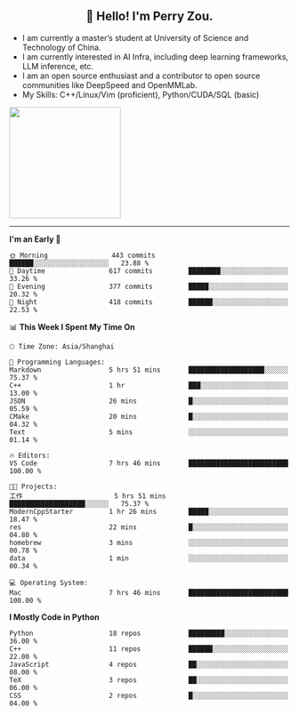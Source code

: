 <h2 align="center">👋 Hello! I'm Perry Zou.</h2>

- I am currently a master’s student at University of Science and Technology of China.
- I am currently interested in AI Infra, including deep learning frameworks, LLM inference, etc.
- I am an open source enthusiast and a contributor to open source communities like DeepSpeed and OpenMMLab.
- My Skills: C++/Linux/Vim (proficient), Python/CUDA/SQL (basic)

<img height=200 align="center" src="https://github-readme-stats.vercel.app/api?username=zonepg" />

-------

<!--START_SECTION:waka-->
**I'm an Early 🐤** 

```text
🌞 Morning                443 commits         ██████░░░░░░░░░░░░░░░░░░░   23.88 % 
🌆 Daytime                617 commits         ████████░░░░░░░░░░░░░░░░░   33.26 % 
🌃 Evening                377 commits         █████░░░░░░░░░░░░░░░░░░░░   20.32 % 
🌙 Night                  418 commits         ██████░░░░░░░░░░░░░░░░░░░   22.53 % 
```


📊 **This Week I Spent My Time On** 

```text
🕑︎ Time Zone: Asia/Shanghai

💬 Programming Languages: 
Markdown                 5 hrs 51 mins       ███████████████████░░░░░░   75.37 % 
C++                      1 hr                ███░░░░░░░░░░░░░░░░░░░░░░   13.00 % 
JSON                     26 mins             █░░░░░░░░░░░░░░░░░░░░░░░░   05.59 % 
CMake                    20 mins             █░░░░░░░░░░░░░░░░░░░░░░░░   04.32 % 
Text                     5 mins              ░░░░░░░░░░░░░░░░░░░░░░░░░   01.14 % 

🔥 Editors: 
VS Code                  7 hrs 46 mins       █████████████████████████   100.00 % 

🐱‍💻 Projects: 
工作                       5 hrs 51 mins       ███████████████████░░░░░░   75.37 % 
ModernCppStarter         1 hr 26 mins        █████░░░░░░░░░░░░░░░░░░░░   18.47 % 
res                      22 mins             █░░░░░░░░░░░░░░░░░░░░░░░░   04.80 % 
homebrew                 3 mins              ░░░░░░░░░░░░░░░░░░░░░░░░░   00.78 % 
data                     1 min               ░░░░░░░░░░░░░░░░░░░░░░░░░   00.34 % 

💻 Operating System: 
Mac                      7 hrs 46 mins       █████████████████████████   100.00 % 
```

**I Mostly Code in Python** 

```text
Python                   18 repos            █████████░░░░░░░░░░░░░░░░   36.00 % 
C++                      11 repos            ██████░░░░░░░░░░░░░░░░░░░   22.00 % 
JavaScript               4 repos             ██░░░░░░░░░░░░░░░░░░░░░░░   08.00 % 
TeX                      3 repos             ██░░░░░░░░░░░░░░░░░░░░░░░   06.00 % 
CSS                      2 repos             █░░░░░░░░░░░░░░░░░░░░░░░░   04.00 % 
```




<!--END_SECTION:waka-->
